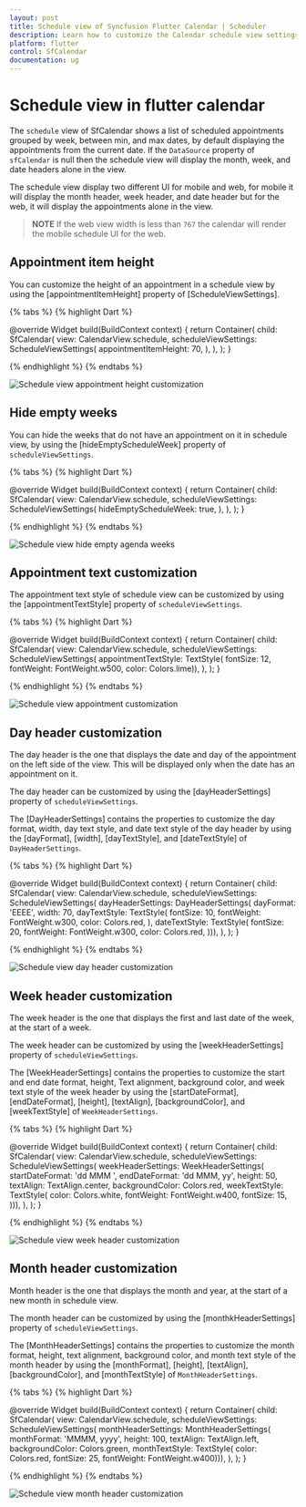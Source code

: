```yaml
---
layout: post
title: Schedule view of Syncfusion Flutter Calendar | Scheduler
description: Learn how to customize the Calendar schedule view settings and its appearance in SfCalendar widget in Flutter
platform: flutter
control: SfCalendar
documentation: ug
---
```


# Schedule view in flutter calendar

The `schedule` view of SfCalendar shows a list of scheduled appointments grouped by week, between min, and max dates, by default displaying the appointments from the current date. If the `DataSource` property of `sfCalendar` is null then the schedule view will display the month, week, and date headers alone in the view.

The schedule view display two different UI for mobile and web, for mobile it will display the month header, week header, and date header but for the web, it will display the appointments alone in the view.

>**NOTE** If the web view width is less than `767` the calendar will render the mobile schedule UI for the web. 

## Appointment item height
You can customize the height of an appointment in a schedule view by using the [appointmentItemHeight] property of [ScheduleViewSettings].

{% tabs %}
{% highlight Dart %}

@override
  Widget build(BuildContext context) {
    return Container(
      child: SfCalendar(
        view: CalendarView.schedule,
        scheduleViewSettings: ScheduleViewSettings(
          appointmentItemHeight: 70,
        ),
      ),
    );
  }

{% endhighlight %}
{% endtabs %}

![Schedule view appointment height customization](images/scheduleview/Schedule_view_appointment_height.png)

## Hide empty weeks
You can hide the weeks that do not have an appointment on it in schedule view, by using the [hideEmptyScheduleWeek] property of  `scheduleViewSettings`.

{% tabs %}
{% highlight Dart %}

@override
  Widget build(BuildContext context) {
    return Container(
      child: SfCalendar(
        view: CalendarView.schedule,
        scheduleViewSettings: ScheduleViewSettings(
          hideEmptyScheduleWeek: true,
        ),
      ),
    );
  }
  
{% endhighlight %}
{% endtabs %}

![Schedule view hide empty agenda weeks](images/scheduleview/Schedule_view_hide-empty_week.png)

## Appointment text customization
The appointment text style of schedule view can be customized by using the [appointmentTextStyle] property of `scheduleViewSettings`.

{% tabs %}
{% highlight Dart %}

@override
  Widget build(BuildContext context) {
    return Container(
      child: SfCalendar(
        view: CalendarView.schedule,
        scheduleViewSettings: ScheduleViewSettings(
            appointmentTextStyle: TextStyle(
                fontSize: 12, fontWeight: FontWeight.w500, color: Colors.lime)),
      ),
    );
  }

{% endhighlight %}
{% endtabs %}

![Schedule view appointment customization](images/scheduleview/Schedule_view_appointment.png)

## Day header customization
The day header is the one that displays the date and day of the appointment on the left side of the view. This will be displayed only when the date has an appointment on it.

The day header can be customized by using the [dayHeaderSettings] property of `scheduleViewSettings`. 

The [DayHeaderSettings] contains the properties to customize the day format, width, day text style, and date text style of the day header by using the [dayFormat], [width], [dayTextStyle], and [dateTextStyle] of `DayHeaderSettings`.

{% tabs %}
{% highlight Dart %}

  @override
  Widget build(BuildContext context) {
    return Container(
      child: SfCalendar(
        view: CalendarView.schedule,
        scheduleViewSettings: ScheduleViewSettings(
            dayHeaderSettings: DayHeaderSettings(
                dayFormat: 'EEEE',
                width: 70,
                dayTextStyle: TextStyle(
                  fontSize: 10,
                  fontWeight: FontWeight.w300,
                  color: Colors.red,
                ),
                dateTextStyle: TextStyle(
                  fontSize: 20,
                  fontWeight: FontWeight.w300,
                  color: Colors.red,
                ))),
      ),
    );
  }

{% endhighlight %}
{% endtabs %}

![Schedule view day header customization](images/scheduleview/Schedule_view_day_header.png)

## Week header customization
The week header is the one that displays the first and last date of the week, at the start of a week.

The week header can be customized by using the [weekHeaderSettings] property of `scheduleViewSettings`. 

The [WeekHeaderSettings] contains the properties to customize the start and end date format, height, Text alignment, background color, and week text style of the week header by using the [startDateFormat], [endDateFormat], [height], [textAlign], [backgroundColor], and [weekTextStyle] of `WeekHeaderSettings`.

{% tabs %}
{% highlight Dart %}

@override
  Widget build(BuildContext context) {
    return Container(
      child: SfCalendar(
        view: CalendarView.schedule,
        scheduleViewSettings: ScheduleViewSettings(
            weekHeaderSettings: WeekHeaderSettings(
                startDateFormat: 'dd MMM ',
                endDateFormat: 'dd MMM, yy',
                height: 50,
                textAlign: TextAlign.center,
                backgroundColor: Colors.red,
                weekTextStyle: TextStyle(
                  color: Colors.white,
                  fontWeight: FontWeight.w400,
                  fontSize: 15,
                ))),
      ),
    );
  }


{% endhighlight %}
{% endtabs %}

![Schedule view week header customization](images/scheduleview/Schedule_view_week_header.png)

## Month header customization
Month header is the one that displays the month and year, at the start of a new month in schedule view.

The month header can be customized by using the [monthkHeaderSettings] property of `scheduleViewSettings`. 

The [MonthHeaderSettings] contains the properties to customize the month format, height, text alignment, background color, and month text style of the month header by using the [monthFormat], [height], [textAlign], [backgroundColor], and [monthTextStyle] of `MonthHeaderSettings`.

{% tabs %}
{% highlight Dart %}

@override
  Widget build(BuildContext context) {
    return Container(
      child: SfCalendar(
        view: CalendarView.schedule,
        scheduleViewSettings: ScheduleViewSettings(
            monthHeaderSettings: MonthHeaderSettings(
                monthFormat: 'MMMM, yyyy',
                height: 100,
                textAlign: TextAlign.left,
                backgroundColor: Colors.green,
                monthTextStyle: TextStyle(
                    color: Colors.red,
                    fontSize: 25,
                    fontWeight: FontWeight.w400))),
      ),
    );
  }

{% endhighlight %}
{% endtabs %}

![Schedule view month header customization](images/scheduleview/Schedule_view_month_header.png)

